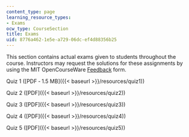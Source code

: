 ```yaml
---
content_type: page
learning_resource_types:
- Exams
ocw_type: CourseSection
title: Exams
uid: 8776a462-1e5e-a729-06dc-ef4d88356b25
---
```


This section contains actual exams given to students throughout the course. Instructors may request the solutions for these assignments by using the MIT OpenCourseWare [Feedback](/jsp/feedback.jsp?Referer=) form.

Quiz 1 ([PDF ‑ 1.5 MB]({{< baseurl >}}/resources/quiz1))

Quiz 2 ([PDF]({{< baseurl >}}/resources/quiz2))

Quiz 3 ([PDF]({{< baseurl >}}/resources/quiz3))

Quiz 4 ([PDF]({{< baseurl >}}/resources/quiz4))

Quiz 5 ([PDF]({{< baseurl >}}/resources/quiz5))